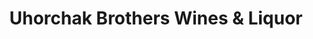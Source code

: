 ---
title: "Uhorchak Brothers Wines & Liquor"
url: /sidney/uhorchak-brothers-wines-and-liquor/
shop: alcohol
---